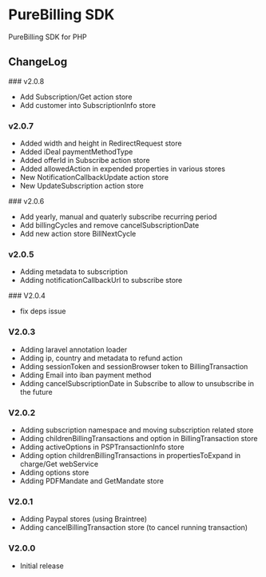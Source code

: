 PureBilling SDK
================

PureBilling SDK for PHP

## ChangeLog

### v2.0.8

- Add Subscription/Get action store
- Add customer into SubscriptionInfo store

### v2.0.7

- Added width and height in RedirectRequest store
- Added iDeal paymentMethodType
- Added offerId in Subscribe action store
- Added allowedAction in expended properties in various stores
- New NotificationCallbackUpdate action store
- New UpdateSubscription action store

### v2.0.6

- Add yearly, manual and quaterly subscribe recurring period
- Add billingCycles and remove cancelSubscriptionDate
- Add new action store BillNextCycle


### v2.0.5

- Adding metadata to subscription
- Adding notificationCallbackUrl to subscribe store

### V2.0.4

- fix deps issue

### V2.0.3

- Adding laravel annotation loader
- Adding ip, country and metadata to refund action
- Adding sessionToken and sessionBrowser token to BillingTransaction
- Adding Email into iban payment method
- Adding cancelSubscriptionDate in Subscribe to allow to unsubscribe in the future

### V2.0.2

- Adding subscription namespace and moving subscription related store
- Adding childrenBillingTransactions and option in BillingTransaction store
- Adding activeOptions in PSPTransactionInfo store
- Adding option childrenBillingTransactions in propertiesToExpand in charge/Get webService
- Adding options store
- Adding PDFMandate and GetMandate store

### V2.0.1

- Adding Paypal stores (using Braintree)
- Adding cancelBillingTransaction store (to cancel running transaction)

### V2.0.0


- Initial release
